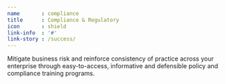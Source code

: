 ```yaml
---
name       : compliance
title      : Compliance & Regulatory
icon       : shield
link-info  : '#'
link-story : /success/
---
```

Mitigate business risk and reinforce consistency of practice across your enterprise through easy-to-access, informative and defensible policy and compliance training programs.
